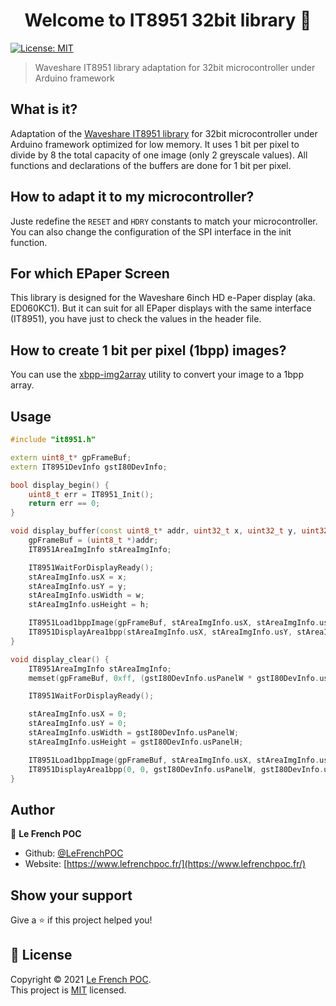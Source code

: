 <h1 align="center">Welcome to IT8951 32bit library 👋</h1>
<p>
  <a href="https://github.com/LeFrenchPOC/IT8951-32bit/blob/main/LICENSE" target="_blank">
    <img alt="License: MIT" src="https://img.shields.io/badge/License-MIT-green.svg" />
  </a>
</p>

> Waveshare IT8951 library adaptation for 32bit microcontroller under Arduino framework

## What is it?
Adaptation of the [Waveshare IT8951 library](https://github.com/waveshare/IT8951) for 32bit microcontroller under Arduino framework optimized for low memory. It uses 1 bit per pixel to divide by 8 the total capacity of one image (only 2 greyscale values). All functions and declarations of the buffers are done for 1 bit per pixel.

## How to adapt it to my microcontroller?
Juste redefine the `RESET` and `HDRY` constants to match your microcontroller. You can also change the configuration of the SPI interface in the init function.

## For which EPaper Screen
This library is designed for the Waveshare 6inch HD e-Paper display (aka. ED060KC1). But it can suit for all EPaper displays with the same interface (IT8951), you have just to check the values in the header file.

## How to create 1 bit per pixel (1bpp) images?
You can use the [xbpp-img2array](https://github.com/LeFrenchPOC/xbpp-img2array) utility to convert your image to a 1bpp array.

## Usage
```cpp
#include "it8951.h"

extern uint8_t* gpFrameBuf;
extern IT8951DevInfo gstI80DevInfo;

bool display_begin() {
    uint8_t err = IT8951_Init();
    return err == 0;
}

void display_buffer(const uint8_t* addr, uint32_t x, uint32_t y, uint32_t w, uint32_t h) {
    gpFrameBuf = (uint8_t *)addr;
    IT8951AreaImgInfo stAreaImgInfo;

    IT8951WaitForDisplayReady();
    stAreaImgInfo.usX = x;
    stAreaImgInfo.usY = y;
    stAreaImgInfo.usWidth = w;
    stAreaImgInfo.usHeight = h;

    IT8951Load1bppImage(gpFrameBuf, stAreaImgInfo.usX, stAreaImgInfo.usY, stAreaImgInfo.usWidth, stAreaImgInfo.usHeight);
    IT8951DisplayArea1bpp(stAreaImgInfo.usX, stAreaImgInfo.usY, stAreaImgInfo.usWidth, stAreaImgInfo.usHeight, 0x01, 0x00, 0xFF);
}

void display_clear() {
    IT8951AreaImgInfo stAreaImgInfo;
    memset(gpFrameBuf, 0xff, (gstI80DevInfo.usPanelW * gstI80DevInfo.usPanelH) / 8);

    IT8951WaitForDisplayReady();

    stAreaImgInfo.usX = 0;
    stAreaImgInfo.usY = 0;
    stAreaImgInfo.usWidth = gstI80DevInfo.usPanelW;
    stAreaImgInfo.usHeight = gstI80DevInfo.usPanelH;

    IT8951Load1bppImage(gpFrameBuf, stAreaImgInfo.usX, stAreaImgInfo.usY, stAreaImgInfo.usWidth, stAreaImgInfo.usHeight);
    IT8951DisplayArea1bpp(0, 0, gstI80DevInfo.usPanelW, gstI80DevInfo.usPanelH, 0x00, 0x00, 0xFF);
}
```

## Author

👤 **Le French POC**

* Github: [@LeFrenchPOC](https://github.com/LeFrenchPOC)
* Website: [https://www.lefrenchpoc.fr/](https://www.lefrenchpoc.fr/)

## Show your support

Give a ⭐️ if this project helped you!

## 📝 License

Copyright © 2021 [Le French POC](https://github.com/LeFrenchPOC).<br />
This project is [MIT](https://github.com/LeFrenchPOC/IT8951-32bit/blob/main/LICENSE) licensed.